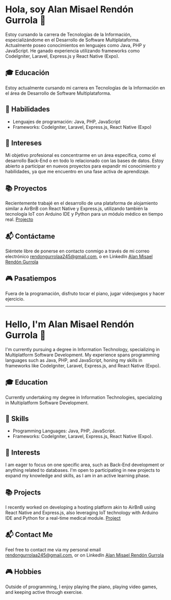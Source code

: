 # Hola, soy Alan Misael Rendón Gurrola 👋

Estoy cursando la carrera de Tecnologías de la Información, especializándome en el Desarrollo de Software Multiplataforma. Actualmente poseo conocimientos en lenguajes como Java, PHP y JavaScript. He ganado experiencia utilizando frameworks como CodeIgniter, Laravel, Express.js y React Native (Expo).

## 🎓 Educación

Estoy actualmente cursando mi carrera en Tecnologías de la Información en el área de Desarrollo de Software Multiplataforma.

## 💼 Habilidades

- Lenguajes de programación: Java, PHP, JavaScript
- Frameworks: CodeIgniter, Laravel, Express.js, React Native (Expo)

## 🌱 Intereses 

Mi objetivo profesional es concentrarme en un área específica, como el desarrollo Back-End o en todo lo relacionado con las bases de datos. Estoy abierto a participar en nuevos proyectos para expandir mi conocimiento y habilidades, ya que me encuentro en una fase activa de aprendizaje.

## 📚 Proyectos

Recientemente trabajé en el desarrollo de una plataforma de alojamiento similar a AirBnB con React Native y Express.js, utilizando también la tecnología IoT con Arduino IDE y Python para un módulo médico en tiempo real.
[Projecto](https://gitlab.com/0321101252/native)

## 📬 Contáctame

Siéntete libre de ponerse en contacto conmigo a través de mi correo electrónico rendongurrolaa245@gmail.com, o en LinkedIn [Alan Misael Rendón Gurrola](www.linkedin.com/in/alan-misael-rendon-gurrola-49625927a)

## 🎮 Pasatiempos

Fuera de la programación, disfruto tocar el piano, jugar videojuegos y hacer ejercicio.

---

# Hello, I'm Alan Misael Rendón Gurrola 👋

I'm currently pursuing a degree in Information Technology, specializing in Multiplatform Software Development. My experience spans programming languages such as Java, PHP, and JavaScript, honing my skills in frameworks like CodeIgniter, Laravel, Express.js, and React Native (Expo).

## 🎓 Education

Currently undertaking my degree in Information Technologies, specializing in Multiplatform Software Development.

## 💼 Skills

- Programming Languages: Java, PHP, JavaScript.
- Frameworks: CodeIgniter, Laravel, Express.js, React Native (Expo).

## 🌱 Interests 

I am eager to focus on one specific area, such as Back-End development or anything related to databases. I'm open to participating in new projects to expand my knowledge and skills, as I am in an active learning phase.

## 📚 Projects

I recently worked on developing a hosting platform akin to AirBnB using React Native and Express.js, also leveraging IoT technology with Arduino IDE and Python for a real-time medical module.
[Project](https://gitlab.com/0321101252/native)

## 📬 Contact Me

Feel free to contact me via my personal email rendongurrolaa245@gmail.com, or on LinkedIn [Alan Misael Rendón Gurrola](www.linkedin.com/in/alan-misael-rendon-gurrola-49625927a)

## 🎮 Hobbies

Outside of programming, I enjoy playing the piano, playing video games, and keeping active through exercise.
